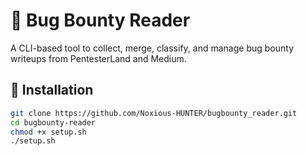 # 🐞 Bug Bounty Reader

A CLI-based tool to collect, merge, classify, and manage bug bounty writeups from PentesterLand and Medium.

## 🚀 Installation

```bash
git clone https://github.com/Noxious-HUNTER/bugbounty_reader.git
cd bugbounty-reader
chmod +x setup.sh
./setup.sh
```
